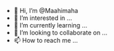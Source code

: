 - 👋 Hi, I’m @Maahimaha
- 👀 I’m interested in ...
- 🌱 I’m currently learning ...
- 💞️ I’m looking to collaborate on ...
- 📫 How to reach me ...

<!---
Maahimaha/Maahimaha is a ✨ special ✨ repository because its `README.md` (this file) appears on your GitHub profile.
You can click the Preview link to take a look at your changes.
--->
